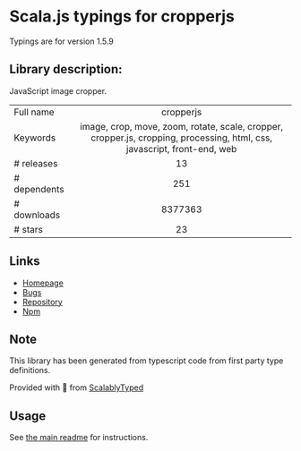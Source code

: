 
# Scala.js typings for cropperjs

Typings are for version 1.5.9

## Library description:
JavaScript image cropper.

|                    |                 |
| ------------------ | :-------------: |
| Full name          | cropperjs |
| Keywords           | image, crop, move, zoom, rotate, scale, cropper, cropper.js, cropping, processing, html, css, javascript, front-end, web |
| # releases         | 13 |
| # dependents       | 251 |
| # downloads        | 8377363 |
| # stars            | 23 |

## Links
- [Homepage](https://fengyuanchen.github.io/cropperjs)
- [Bugs](https://github.com/fengyuanchen/cropperjs/issues)
- [Repository](https://github.com/fengyuanchen/cropperjs)
- [Npm](https://www.npmjs.com/package/cropperjs)
    


## Note
This library has been generated from typescript code from first party type definitions.

Provided with :purple_heart: from [ScalablyTyped](https://github.com/oyvindberg/ScalablyTyped)

## Usage
See [the main readme](../../readme.md) for instructions.


